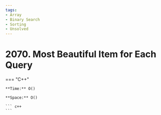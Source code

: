 ```yaml
---
tags:
- Array
- Binary Search
- Sorting
- Unsolved
---
```



# 2070. Most Beautiful Item for Each Query

=== "C++"

    **Time:** O()

    **Space:** O()

    ``` c++
    ```